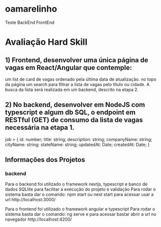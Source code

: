 # oamarelinho
Teste BackEnd FrontEnd

# Avaliação Hard Skill
## 1) Frontend, desenvolver uma única página de vagas em React/Angular que contemple:
um list de card de vagas ordenado pela última data de atualização.
no topo da página um search para filtrar a lista de vagas pelo título ou cidade.
A busca da lista será realizada em um backend, descrito na etapa 2.

## 2) No backend, desenvolver em NodeJS com typescript e algum db SQL, o endpoint em RESTful (GET) de consumo da lista de vagas necessária na etapa 1.
job = {
  id:  number;
  title: string;
  description: string;
  companyName: string;
  cityName: string:
  stateName: string;
  updatedAt: Date;
  createdAt: Date;
}

## Informações dos Projetos
### backend
Para o backend foi utilizado o framework nextjs, typescript e banco de dados SQLlite para facilitar a execução do projeto e validação
Para rodar o sistema basta dar o comando:
npm start ou nest start para acessar usar a url http://localhost:3000/

Para o frontend foi utilizado o framework angular e typescript
Para rodar o sistema basta dar o comando:
ng serve e para acessar bastar abrir a url no navegador http://localhost:4200/
